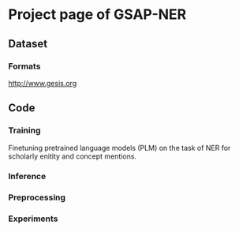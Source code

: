 # Project page of GSAP-NER
## Dataset
### Formats
http://www.gesis.org
## Code
### Training
Finetuning pretrained language models (PLM) on the task of NER for scholarly enitity and concept mentions.

### Inference

### Preprocessing

### Experiments
